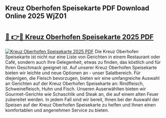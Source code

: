 ## Kreuz Oberhofen Speisekarte PDF Download Online 2025 WjZ01

# <h2><a href="http://gccgzqt.nevu.top/?p=Kreuz+Oberhofen+Speisekarte">🔗 👉🔴 Kreuz Oberhofen Speisekarte 2025 PDF</a></h2>

[![Kreuz Oberhofen Speisekarte 2025 PDF](https://i.imgur.com/dBaPXMq.png)](http://gccgzqt.nevu.top/?p=Kreuz+Oberhofen+Speisekarte)
Die Kreuz Oberhofen Speisekarte ist nicht nur eine Liste von Gerichten in einem Restaurant oder Café, sondern auch Ihre Gelegenheit, etwas zu finden, das köstlich und für Ihren Geschmack geeignet ist. Auf unserer Kreuz Oberhofen Speisekarte bieten wir leichte und neue Optionen an - unser Salatbereich. Für diejenigen, die Fleisch bevorzugen, bieten wir eine umfangreiche Auswahl an Gerichten auf der Kreuz Oberhofen Speisekarte an: Rindfleisch, Schweinefleisch, Huhn und Fisch. Unseren Auserwählten bieten wir Gourmet-Gerichte wie Schaschlik und Steak an, die auf einem alten Feuer zubereitet werden. In jedem Fall sind wir bereit, Ihnen bei der Auswahl der Speisen auf der Kreuz Oberhofen Speisekarte zu helfen und Ihnen einen komfortablen und angenehmen Service zu bieten.
